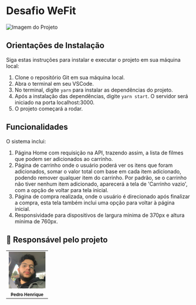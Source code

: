 # Desafio WeFit

![Imagem do Projeto](./assets/printscreen.png)

## Orientações de Instalação

Siga estas instruções para instalar e executar o projeto em sua máquina local:

1. Clone o repositório Git em sua máquina local.
2. Abra o terminal em seu VSCode.
3. No terminal, digite `yarn` para instalar as dependências do projeto.
4. Após a instalação das dependências, digite `yarn start`. O servidor será iniciado na porta localhost:3000.
5. O projeto começará a rodar.

## Funcionalidades

O sistema inclui:

1. Página Home com requisição na API, trazendo assim, a lista de filmes que podem ser adicionados ao carrinho.
2. Página de carrinho onde o usuário poderá ver os itens que foram adicionados, somar o valor total com base em cada item adicionado, podendo remover qualquer item do carrinho. Por padrão, se o carrinho não tiver nenhum item adicionado, aparecerá a tela de 'Carrinho vazio', com a opção de voltar para tela inicial.
3. Página de compra realizada, onde o usuário é direcionado após finalizar a compra, esta tela também inclui uma opção para voltar à página inicial.
4. Responsividade para dispositivos de largura mínima de 370px e altura mínima de 760px.



## 🤝 Responsável pelo projeto



<table>
  <tr>
    <td align="center">
      <a href="#">
      <img src="./src/assets/profile-picture.png" width="100px;" alt="Foto do Pedro no GitHub"/><br>
        <sub>
          <b> Pedro Henrique</b>
        </sub>
      </a>
    </td>
  </tr>
</table>